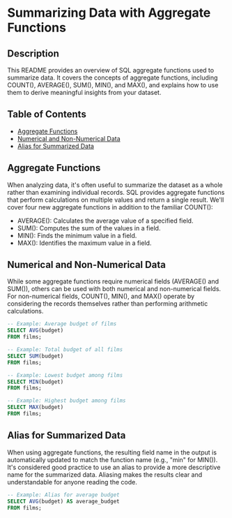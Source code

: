 # Summarizing Data with Aggregate Functions

## Description
This README provides an overview of SQL aggregate functions used to summarize data. It covers the concepts of aggregate functions, including COUNT(), AVERAGE(), SUM(), MIN(), and MAX(), and explains how to use them to derive meaningful insights from your dataset.

## Table of Contents
- [Aggregate Functions](#aggregate-functions)
- [Numerical and Non-Numerical Data](#numerical-and-non-numerical-data)
- [Alias for Summarized Data](#alias-for-summarized-data)

## Aggregate Functions
When analyzing data, it's often useful to summarize the dataset as a whole rather than examining individual records. SQL provides aggregate functions that perform calculations on multiple values and return a single result. We'll cover four new aggregate functions in addition to the familiar COUNT():

- AVERAGE(): Calculates the average value of a specified field.
- SUM(): Computes the sum of the values in a field.
- MIN(): Finds the minimum value in a field.
- MAX(): Identifies the maximum value in a field.

## Numerical and Non-Numerical Data
While some aggregate functions require numerical fields (AVERAGE() and SUM()), others can be used with both numerical and non-numerical fields. For non-numerical fields, COUNT(), MIN(), and MAX() operate by considering the records themselves rather than performing arithmetic calculations.

```sql
-- Example: Average budget of films
SELECT AVG(budget)
FROM films;

-- Example: Total budget of all films
SELECT SUM(budget)
FROM films;

-- Example: Lowest budget among films
SELECT MIN(budget)
FROM films;

-- Example: Highest budget among films
SELECT MAX(budget)
FROM films;
```

## Alias for Summarized Data
When using aggregate functions, the resulting field name in the output is automatically updated to match the function name (e.g., "min" for MIN()). It's considered good practice to use an alias to provide a more descriptive name for the summarized data. Aliasing makes the results clear and understandable for anyone reading the code.

```sql
-- Example: Alias for average budget
SELECT AVG(budget) AS average_budget
FROM films;
```

